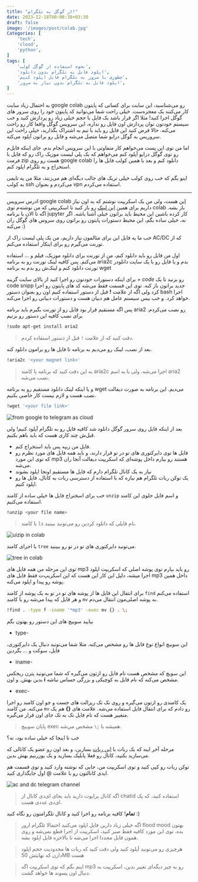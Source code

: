 ```yaml
---
title: "از گوگل به تلگرام!"
date: 2023-12-18T00:08:38+03:30
draft: false
image: '/images/post/colab.jpg'
Categories: [
    'tech',
    'cloud',
    'python',
]
tags: [
    'نحوه استفاده از گوگل کولب',
    'اپلود فایل به تلگرام بدون دانلود',
    'چطوری با سرور به تلگرام فایل اپلود کنیم',
    'اپلود فایل به تلگرام بدون نیاز به سرور',
]
---
```


به احتمال زیاد سایت
google colab
رو می‌شناسید، این سایت برای کسانی که پایتون کار می‌کنند
یک معجزه‌ست. خیلی راحت شما می‌توانید کد پایتون خود
را روی سرور های گوگل اجرا کنید! 
مثلا اگر قرار باشد یک فایل با حجم خیلی زیاد رو پردازش کنید و
خب سیستم خودتون توان پردازش اون فایل رو نداره،
این سرویس گوگل واقعا کار رو راحت می‌کنه.
حالا فرض کنید این فایل رو باید با تیم به اشتراک بگذارید،
خیلی راحت این سروریس به گوگل درایو شما متصل می‌شه
و فایل رو براتون آپلود می‌کنه.

اما من توی این پست می‌خواهم کار متفاوتی با این سرویس 
انجام بدم، جای اینکه فایل‌م رو توی گوگل درایو آپلود کنم 
می‌خواهم که یک پلی لیست موزیک راک رو که فایل با فرمت
zip
هست رو روی
google colab
دانلود کنم و بعد با همین کولب فایل 
ها را استخراج و به تلگرام اپلود کنم.

اینو بگم که خب روی کولب خیلی تریک های جالب دیگه‌ای هم
می‌زنند، مثلا من یه تایمی به کولب
ssh
می‌کردم و بعنوان
vpn
استفاده می‌کردم.


---

ادرس سرویس
google colab
[این](https://colab.research.google.com/)
هست، ولی من یک اسکریپت نوشتم که به اون نیاز داریم
برای همین
[این لینک](https://colab.research.google.com/github/shabane/upload-to-telegram/blob/master/upload_to_telegram.ipynb)
رو باز کنید
تا اسکریپتی که من نوشته‌م توی
colab
باز بشه. اگه تا الان با برنامه
jupyter
کار کرده باشین این محیط باید براتون خیلی آشنا باشه.
اگر نه، خیلی ساده بگم، این محیط دستورات پایتون رو
براتون روی سروس های گوگل ران می‌کنه :)

خب ما یه فایل این برای مثالمون نیاز داریم، من یک پلی 
لیست راک از
AC/DC
که از تورنت می‌گیرم رو برای اینکار استفاده می‌کنم.

اول من فایل رو باید دانلود کنم، من از تورنت برای دانلود
موزیک، فیلم و ... استفاده می‌کنم.
پس کافیه لینک تورنت رو به برنامه
aria2c
بدم
و یا فایل رو با یک سایت دانلودر تورنت دانلود کنم و لینک‌ش
رو بدم به برنامه
wget

برای اینکه دستورات خودتون رو اجرا کنید از بالای سایت
گزینه
*+ code*
رو بزنید تا یک
code snipp
جدید براتون باز کنه. توی این قسمت فقط می‌شه کد های
پایتون رو اجرا کرد ولی اگه از علامت
**!**
قبل از دستور استفاده کنیم اون رو بعنوان دستور
bash
اجرا خواهد کرد. و خب بیس سیستم عامل هم دبیان هست
و دستورات دبیانی رو اجرا می‌کنه.

پس اگه مستقیم قرار بود فایل رو از تورنت بگیرم باید برنامه
aria2
رو نصب می‌کردم. برای نصب کافیه این دستور رو بزنیم

```bash
!sudo apt-get install aria2
```

> دقت کنید که از علامت
> `!`
> قبل از دستور استفاده کردم.

بعد از نصب، لینک رو می‌دیم به برنامه تا فایل ها رو برامون 
دانلود کنه.

```bash
!aria2c '<your magnet link>'
```

> به این دقت کنید که برنامه با کامند
> aria2c
> اجرا می‌شه. ولی با به اسم
> aria2
> نصب می‌شه.

و یا اینکه لینک دانلود مستقیم رو به برنامه
wget
می‌دیم. این برنامه به صورت دیفالت نصب هست و لازم نیست
کار خاصی بکنیم.

```bash
!wget '<your file link>'
```

![from google to telegram as cloud](/images/post/wgetcolab.jpg)

بعد از اینکه فایل روی سرور گوگل دانلود شد کافیه فایل
رو به تلگرام آپلود کنیم! ولی قبل‌ش  چند کاری هست که باید
باهم بکنیم.

- فایل من زیپه پس باید استخراج کنم.
- فایل ها توی دایرکتوری های تو در تو قرار دارند، و باید همه فایل های مورد نظرم رو که توی این مورد
mp3
هستند رو بیارم داخل پوشه‌ای که اسکریپت دیفالت آنجا ران 
می‌شه.
- نیاز به یک کانال تلگرام دارم که فایل ها مستقیم اونجا 
اپلود بشوند
- یک توکن ربات تلگرام هم نیازه که با استفاده از دسترسی
ربات به کانال، فایل ها رو اپلود کنیم.


خب برای اسختراج فایل ها خیلی ساده از کامند 
`unzip`
و اسم فایل جلوی این کامند استفاده می‌کنیم.

```bash
!unzip <your file name>
```

> با کامند
> `ls`
> نام فایلی که دانلود کردین رو می‌تونید ببینید.

![uizip in colab](/images/post/unzipcolab.jpg)


با اجرای کامند
`tree`
می‌تونید دایرکتوری های تو در تو رو ببینید.

![tree in colab](/images/post/treecolab.jpg)

توی این مرحله من همه فایل های
mp3
رو باید بیارم توی پوشه اصلی که اسکریپت‌ اپلود اجرا میشه،
دلیل این کار این هست که این اسکریپ‌ت فقط فایل های
mp3
داخل همین پوشه رو پیدا و اپلود می‌کنه.

برای انتقال این فایل ها از پوشه های تو در تو به یک پوشه از کامند
`find`
استفاده می‌کنم و هر فایل که پیدا می‌شه رو با کامند
`mv`
به پوشه اصلی‌مون انتقال می‌دم.

```bash
!find . -type f -iname '*mp3' -exec mv {} . \;
```

بیایید سوییچ های این دستور رو بهتون بگم

- type-

این سوییچ انواع نوع فایل ها رو مشخص می‌کنه. مثلا شما می‌تونید دنبال یک دایرکتوری، فایل، سوکت و ... بگردین

- iname-

این سویچ که مشخص هست نام فایل رو ازتون می‌گیره که شما می‌تونید پترن ریجکس بدین بهش.
و اون
**i**
مشخص می‌کنه که نام فایل به کوچیکی و بزرگی حساس نباشه.

- exec- 

یک کامندی رو ازتون می‌گیره و روی تک تک ریزالت های جست و جو اون کامند رو اجرا می‌کنه.
من کامند
`mv`
رو دادم که برای انتقال فایل استفاده می‌شه. علامت های 
**{}**
هم یک متغییر هست که نام فایل تک به تک جای اون قرار می‌گیره.

> پایان سوییچ
> exec
> همیشه با
> `;\`
> مشخص می‌شه.

خب تا اینجا که خیلی ساده بود،‌ نه؟

مرحله آخر اینه که یک ربات با
[این ربات](https://t.me/BotFather)
بسازین، و بعد اون رو عضو یک کانالی که می‌سازید بکنید، کانال رو فعلا پابلیک بسازید و یک یوزرنیم بهش بدین.

توکن ربات رو کپی کنید و توی اسکریپت من، جایی که نوشته
<your token>
وارد کنید و توی قسمت
<chat id>
هم ایدی کانالتون رو با علامت @ اول جایگذاری کنید.

![ac and dc telegram channel](/images/post/acdccolab.jpg)

> اگه کانال پرایوت دارید باید بجای ای‌دی کانال از 
> chatid 
> استفاده کنید، که یک ای‌دی عددی هست.

**تمام**!‌
کافیه برنامه رو اجرا کنید و کانال تلگرامتون رو نگاه کنید :)

> اگه خیلی زیاد دارین فایل اپلود می‌کنید احتمالا تلگرام ارور
> flood mood 
> بهتون بده. توی این مورد کافیه فقط صبر کنید، اسکریپت از اجرا قطع نمی‌شه و روی همون فایل مجددا اجرا می‌شه
> تا بالاخره فایل اپلود بشه.

> هرچیزی رو می‌تونید آپلود کنید ولی دقت کنید که ربات ها محدودیت حجم اپلود دارن که نهایتش 50MB هست

> اینم بگم که توی اسکریپت اگه 
> mp3
> رو به چیز دیگه‌ای تغییر بدین، اسکریپت به دنبال اون پسوند ها خواهد گشت.

